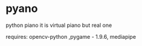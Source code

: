 # pyano
python piano
it is virtual piano but real one

requires:
opencv-python ,pygame - 1.9.6, mediapipe 



